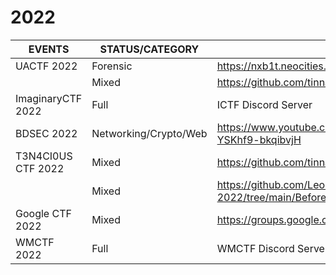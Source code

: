 # **2022**

|      EVENTS                |   STATUS/CATEGORY  |     LINKS            
|----------------------------|--------------------|----------------------|
|      UACTF 2022            |   Forensic         | https://nxb1t.neocities.org/blg/2022-08-01.html |
|                            |   Mixed            | https://github.com/tinnamchoi/uactf-2022-writeups |
|      ImaginaryCTF 2022     |   Full             | ICTF Discord Server |
|      BDSEC 2022            |   Networking/Crypto/Web | https://www.youtube.com/playlist?list=PLMsMWuRY2Rx5Rjy3R-YSKhf9-bkqibvjH |
|      T3N4CI0US CTF 2022    |   Mixed            | https://github.com/tinnamchoi/t3n4ci0us-escape-writeups |
|                            |   Mixed            | https://github.com/LeonGurin/T3N4CI0US-Escape-2022/tree/main/Before%20Porta%20arrives%20at%20the%20port!|
|      Google CTF 2022       |   Mixed            | https://groups.google.com/g/google-ctf/c/BQG1LP8vuZ4?pli=1 |
|      WMCTF 2022            |   Full             | WMCTF Discord Server |